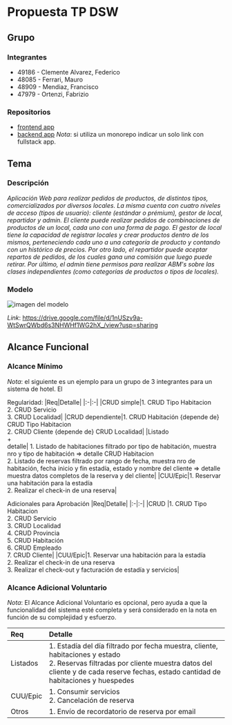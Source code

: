 # Propuesta TP DSW

## Grupo
### Integrantes
* 49186 - Clemente Alvarez, Federico
* 48085 - Ferrari, Mauro
* 48909 - Mendiaz, Francisco
* 47979 - Ortenzi, Fabrizio

### Repositorios
* [frontend app](http://hyperlinkToGihubOrGitlab)
* [backend app](http://hyperlinkToGihubOrGitlab)
*Nota*: si utiliza un monorepo indicar un solo link con fullstack app.

## Tema
### Descripción
*Aplicación Web para realizar pedidos de productos, de distintos tipos, comercializados por diversos locales. La misma cuenta con cuatro niveles de acceso (tipos de usuario): cliente (estándar o prémium), gestor de local, repartidor y admin. El cliente puede realizar pedidos de combinaciones de productos de un local, cada uno con una forma de pago. El gestor de local tiene la capacidad de registrar locales y crear productos dentro de los mismos, perteneciendo cada uno a una categoría de producto y contando con un histórico de precios. Por otro lado, el repartidor puede aceptar repartos de pedidos, de los cuales gana una comisión que luego puede retirar. Por último, el admin tiene permisos para realizar ABM's sobre las clases independientes (como categorías de productos o tipos de locales).*

### Modelo
![imagen del modelo]()

*Link*: https://drive.google.com/file/d/1nUSzv9a-WtSwrQWbd6s3NHWHf1WG2hX_/view?usp=sharing

## Alcance Funcional 

### Alcance Mínimo

*Nota*: el siguiente es un ejemplo para un grupo de 3 integrantes para un sistema de hotel. El 

Regularidad:
|Req|Detalle|
|:-|:-|
|CRUD simple|1. CRUD Tipo Habitacion<br>2. CRUD Servicio<br>3. CRUD Localidad|
|CRUD dependiente|1. CRUD Habitación {depende de} CRUD Tipo Habitacion<br>2. CRUD Cliente {depende de} CRUD Localidad|
|Listado<br>+<br>detalle| 1. Listado de habitaciones filtrado por tipo de habitación, muestra nro y tipo de habitación => detalle CRUD Habitacion<br> 2. Listado de reservas filtrado por rango de fecha, muestra nro de habitación, fecha inicio y fin estadía, estado y nombre del cliente => detalle muestra datos completos de la reserva y del cliente|
|CUU/Epic|1. Reservar una habitación para la estadía<br>2. Realizar el check-in de una reserva|


Adicionales para Aprobación
|Req|Detalle|
|:-|:-|
|CRUD |1. CRUD Tipo Habitacion<br>2. CRUD Servicio<br>3. CRUD Localidad<br>4. CRUD Provincia<br>5. CRUD Habitación<br>6. CRUD Empleado<br>7. CRUD Cliente|
|CUU/Epic|1. Reservar una habitación para la estadía<br>2. Realizar el check-in de una reserva<br>3. Realizar el check-out y facturación de estadía y servicios|


### Alcance Adicional Voluntario

*Nota*: El Alcance Adicional Voluntario es opcional, pero ayuda a que la funcionalidad del sistema esté completa y será considerado en la nota en función de su complejidad y esfuerzo.

|Req|Detalle|
|:-|:-|
|Listados |1. Estadía del día filtrado por fecha muestra, cliente, habitaciones y estado <br>2. Reservas filtradas por cliente muestra datos del cliente y de cada reserve fechas, estado cantidad de habitaciones y huespedes|
|CUU/Epic|1. Consumir servicios<br>2. Cancelación de reserva|
|Otros|1. Envío de recordatorio de reserva por email|

